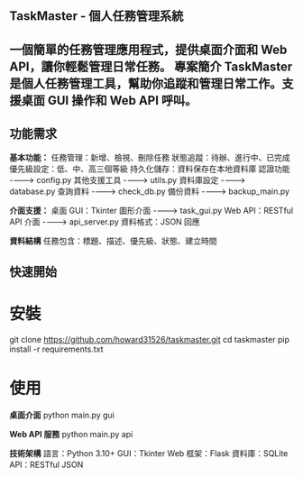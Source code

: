 TaskMaster - 個人任務管理系統
---
一個簡單的任務管理應用程式，提供桌面介面和 Web API，讓你輕鬆管理日常任務。
專案簡介
TaskMaster 是個人任務管理工具，幫助你追蹤和管理日常工作。支援桌面 GUI 操作和 Web API 呼叫。
---
## 功能需求 ##

**基本功能：**
任務管理：新增、檢視、刪除任務
狀態追蹤：待辦、進行中、已完成
優先級設定：低、中、高三個等級
持久化儲存：資料保存在本地資料庫
認證功能 ----> config.py
其他支援工具 ----> utils.py
資料庫設定 ----> database.py
查詢資料 ----> check_db.py
備份資料 ----> backup_main.py

**介面支援：**
桌面 GUI：Tkinter 圖形介面 ----> task_gui.py
Web API：RESTful API 介面 ----> api_server.py
資料格式：JSON 回應

**資料結構**
任務包含：標題、描述、優先級、狀態、建立時間

## 快速開始 ##

# 安裝
git clone https://github.com/howard31526/taskmaster.git
cd taskmaster
pip install -r requirements.txt

# 使用
**桌面介面**
python main.py gui

**Web API 服務**
python main.py api

**技術架構**
語言：Python 3.10+
GUI：Tkinter
Web 框架：Flask
資料庫：SQLite
API：RESTful JSON
